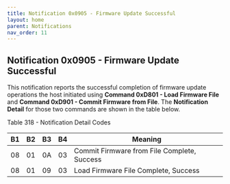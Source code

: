 ```yaml
---
title: Notification 0x0905 - Firmware Update Successful
layout: home
parent: Notifications
nav_order: 11
---
```


## Notification 0x0905 - Firmware Update Successful

This notification reports the successful completion of firmware update
operations the host initiated using **Command 0xD801 - Load Firmware
File** and **Command 0xD901 - Commit Firmware from File**. The
**Notification Detail** for those two commands are shown in the table
below.

Table 318 - Notification Detail Codes

| B1  | B2  | B3  | B4  | Meaning                                     |
|-----|-----|-----|-----|---------------------------------------------|
| 08  | 01  | 0A  | 03  | Commit Firmware from File Complete, Success |
| 08  | 01  | 09  | 03  | Load Firmware File Complete, Success        |

#